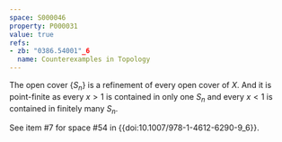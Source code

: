 ```yaml
---
space: S000046
property: P000031
value: true
refs:
- zb: "0386.54001"_6
  name: Counterexamples in Topology
---
```


The open cover $\{S_n\}$ is a refinement of every open cover of $X$.
And it is point-finite as every $x > 1$ is contained in only one $S_n$ and every $x < 1$ is contained in finitely many $S_n$.

See item #7 for space #54 in {{doi:10.1007/978-1-4612-6290-9_6}}.
